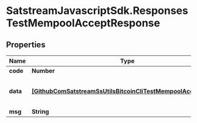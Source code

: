 # SatstreamJavascriptSdk.ResponsesTestMempoolAcceptResponse

## Properties
Name | Type | Description | Notes
------------ | ------------- | ------------- | -------------
**code** | **Number** |  | [optional] 
**data** | [**[GithubComSatstreamSsUtilsBitcoinCliTestMempoolAcceptResult]**](GithubComSatstreamSsUtilsBitcoinCliTestMempoolAcceptResult.md) | Results of mempool acceptance tests | [optional] 
**msg** | **String** |  | [optional] 
